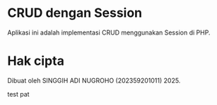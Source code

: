 # CRUD dengan Session

Aplikasi ini adalah implementasi CRUD menggunakan Session di PHP.

# Hak cipta

Dibuat oleh SINGGIH ADI NUGROHO (202359201011) 2025.

test pat